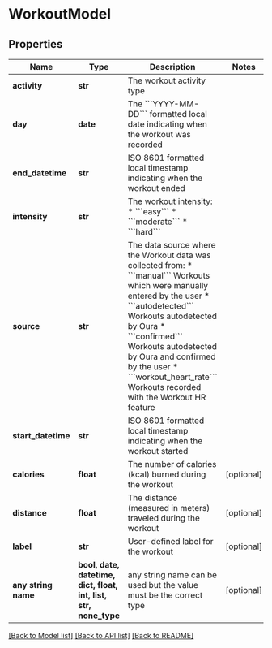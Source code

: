 # WorkoutModel


## Properties
Name | Type | Description | Notes
------------ | ------------- | ------------- | -------------
**activity** | **str** | The workout activity type | 
**day** | **date** | The &#x60;&#x60;&#x60;YYYY-MM-DD&#x60;&#x60;&#x60; formatted local date indicating when the workout was recorded | 
**end_datetime** | **str** | ISO 8601 formatted local timestamp indicating when the workout ended | 
**intensity** | **str** | The workout intensity: * &#x60;&#x60;&#x60;easy&#x60;&#x60;&#x60; * &#x60;&#x60;&#x60;moderate&#x60;&#x60;&#x60; * &#x60;&#x60;&#x60;hard&#x60;&#x60;&#x60; | 
**source** | **str** | The data source where the Workout data was collected from: * &#x60;&#x60;&#x60;manual&#x60;&#x60;&#x60; Workouts which were manually entered by the user * &#x60;&#x60;&#x60;autodetected&#x60;&#x60;&#x60; Workouts autodetected by Oura * &#x60;&#x60;&#x60;confirmed&#x60;&#x60;&#x60; Workouts autodetected by Oura and confirmed by the user * &#x60;&#x60;&#x60;workout_heart_rate&#x60;&#x60;&#x60; Workouts recorded with the Workout HR feature | 
**start_datetime** | **str** | ISO 8601 formatted local timestamp indicating when the workout started | 
**calories** | **float** | The number of calories (kcal) burned during the workout | [optional] 
**distance** | **float** | The distance (measured in meters) traveled during the workout | [optional] 
**label** | **str** | User-defined label for the workout | [optional] 
**any string name** | **bool, date, datetime, dict, float, int, list, str, none_type** | any string name can be used but the value must be the correct type | [optional]

[[Back to Model list]](../README.md#documentation-for-models) [[Back to API list]](../README.md#documentation-for-api-endpoints) [[Back to README]](../README.md)


